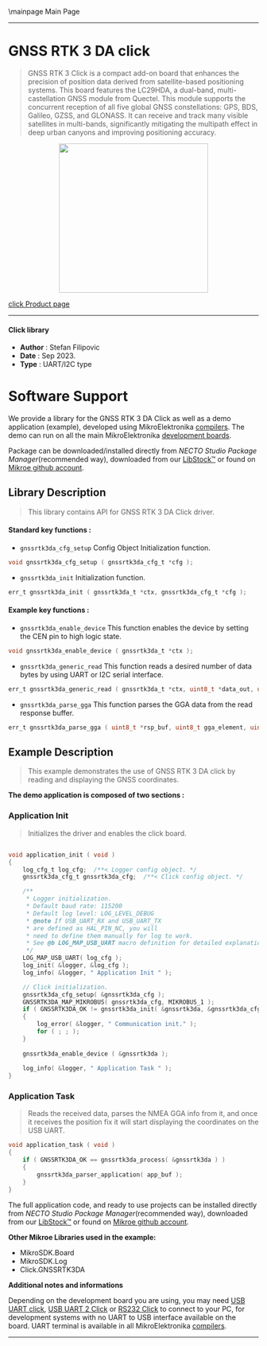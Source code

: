 \mainpage Main Page

---
# GNSS RTK 3 DA click

> GNSS RTK 3 Click is a compact add-on board that enhances the precision of position data derived from satellite-based positioning systems. This board features the LC29HDA, a dual-band, multi-castellation GNSS module from Quectel. This module supports the concurrent reception of all five global GNSS constellations: GPS, BDS, Galileo, GZSS, and GLONASS. It can receive and track many visible satellites in multi-bands, significantly mitigating the multipath effect in deep urban canyons and improving positioning accuracy.

<p align="center">
  <img src="https://download.mikroe.com/images/click_for_ide/gnssrtk3da_click.png" height=300px>
</p>

[click Product page](https://www.mikroe.com/gnss-rtk-3-click-lc29hda)

---


#### Click library

- **Author**        : Stefan Filipovic
- **Date**          : Sep 2023.
- **Type**          : UART/I2C type


# Software Support

We provide a library for the GNSS RTK 3 DA Click
as well as a demo application (example), developed using MikroElektronika
[compilers](https://www.mikroe.com/necto-studio).
The demo can run on all the main MikroElektronika [development boards](https://www.mikroe.com/development-boards).

Package can be downloaded/installed directly from *NECTO Studio Package Manager*(recommended way), downloaded from our [LibStock&trade;](https://libstock.mikroe.com) or found on [Mikroe github account](https://github.com/MikroElektronika/mikrosdk_click_v2/tree/master/clicks).

## Library Description

> This library contains API for GNSS RTK 3 DA Click driver.

#### Standard key functions :

- `gnssrtk3da_cfg_setup` Config Object Initialization function.
```c
void gnssrtk3da_cfg_setup ( gnssrtk3da_cfg_t *cfg );
```

- `gnssrtk3da_init` Initialization function.
```c
err_t gnssrtk3da_init ( gnssrtk3da_t *ctx, gnssrtk3da_cfg_t *cfg );
```

#### Example key functions :

- `gnssrtk3da_enable_device` This function enables the device by setting the CEN pin to high logic state.
```c
void gnssrtk3da_enable_device ( gnssrtk3da_t *ctx );
```

- `gnssrtk3da_generic_read` This function reads a desired number of data bytes by using UART or I2C serial interface.
```c
err_t gnssrtk3da_generic_read ( gnssrtk3da_t *ctx, uint8_t *data_out, uint16_t len );
```

- `gnssrtk3da_parse_gga` This function parses the GGA data from the read response buffer.
```c
err_t gnssrtk3da_parse_gga ( uint8_t *rsp_buf, uint8_t gga_element, uint8_t *element_data );
```

## Example Description

> This example demonstrates the use of GNSS RTK 3 DA click by reading and displaying the GNSS coordinates.

**The demo application is composed of two sections :**

### Application Init

> Initializes the driver and enables the click board.

```c

void application_init ( void )
{
    log_cfg_t log_cfg;  /**< Logger config object. */
    gnssrtk3da_cfg_t gnssrtk3da_cfg;  /**< Click config object. */

    /** 
     * Logger initialization.
     * Default baud rate: 115200
     * Default log level: LOG_LEVEL_DEBUG
     * @note If USB_UART_RX and USB_UART_TX 
     * are defined as HAL_PIN_NC, you will 
     * need to define them manually for log to work. 
     * See @b LOG_MAP_USB_UART macro definition for detailed explanation.
     */
    LOG_MAP_USB_UART( log_cfg );
    log_init( &logger, &log_cfg );
    log_info( &logger, " Application Init " );

    // Click initialization.
    gnssrtk3da_cfg_setup( &gnssrtk3da_cfg );
    GNSSRTK3DA_MAP_MIKROBUS( gnssrtk3da_cfg, MIKROBUS_1 );
    if ( GNSSRTK3DA_OK != gnssrtk3da_init( &gnssrtk3da, &gnssrtk3da_cfg ) ) 
    {
        log_error( &logger, " Communication init." );
        for ( ; ; );
    }
    
    gnssrtk3da_enable_device ( &gnssrtk3da );
    
    log_info( &logger, " Application Task " );
}

```

### Application Task

> Reads the received data, parses the NMEA GGA info from it, and once it receives the position fix it will start displaying the coordinates on the USB UART.

```c
void application_task ( void )
{
    if ( GNSSRTK3DA_OK == gnssrtk3da_process( &gnssrtk3da ) ) 
    {
        gnssrtk3da_parser_application( app_buf );
    }
}
```

The full application code, and ready to use projects can be installed directly from *NECTO Studio Package Manager*(recommended way), downloaded from our [LibStock&trade;](https://libstock.mikroe.com) or found on [Mikroe github account](https://github.com/MikroElektronika/mikrosdk_click_v2/tree/master/clicks).

**Other Mikroe Libraries used in the example:**

- MikroSDK.Board
- MikroSDK.Log
- Click.GNSSRTK3DA

**Additional notes and informations**

Depending on the development board you are using, you may need
[USB UART click](https://www.mikroe.com/usb-uart-click),
[USB UART 2 Click](https://www.mikroe.com/usb-uart-2-click) or
[RS232 Click](https://www.mikroe.com/rs232-click) to connect to your PC, for
development systems with no UART to USB interface available on the board. UART
terminal is available in all MikroElektronika
[compilers](https://shop.mikroe.com/compilers).

---
